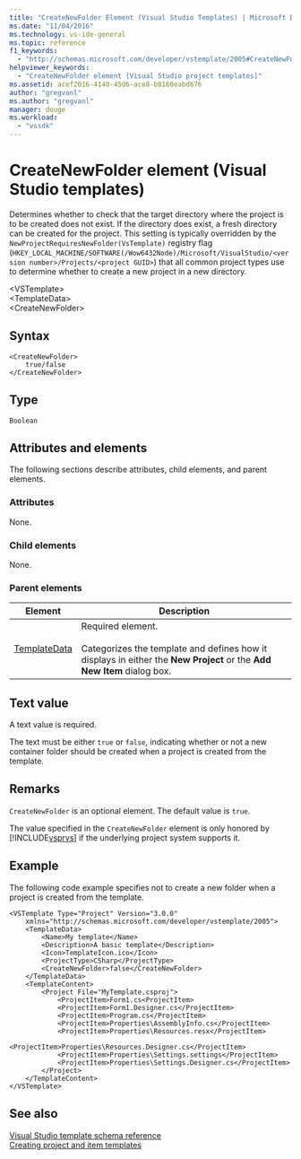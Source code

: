 ```yaml
---
title: "CreateNewFolder Element (Visual Studio Templates) | Microsoft Docs"
ms.date: "11/04/2016"
ms.technology: vs-ide-general
ms.topic: reference
f1_keywords: 
  - "http://schemas.microsoft.com/developer/vstemplate/2005#CreateNewFolder"
helpviewer_keywords: 
  - "CreateNewFolder element [Visual Studio project templates]"
ms.assetid: acef2016-4140-45d6-ace8-b8160eabd676
author: "gregvanl"
ms.author: "gregvanl"
manager: douge
ms.workload: 
  - "vssdk"
---
```

# CreateNewFolder element (Visual Studio templates)
Determines whether to check that the target directory where the project is to be created does not exist. If the directory does exist, a fresh directory can be created for the project. This setting is typically overridden by the `NewProjectRequiresNewFolder(VsTemplate)` registry flag (`HKEY_LOCAL_MACHINE/SOFTWARE(/Wow6432Node)/Microsoft/VisualStudio/<version number>/Projects/<project GUID>`) that all common project types use to determine whether to create a new project in a new directory.  
  
 \<VSTemplate>  
 \<TemplateData>  
 \<CreateNewFolder>  
  
## Syntax  
  
```  
<CreateNewFolder>  
    true/false  
</CreateNewFolder>  
```  
  
## Type  
 `Boolean`  
  
## Attributes and elements  
 The following sections describe attributes, child elements, and parent elements.  
  
### Attributes  
 None.  
  
### Child elements  
 None.  
  
### Parent elements  
  
|Element|Description|  
|-------------|-----------------|  
|[TemplateData](../extensibility/templatedata-element-visual-studio-templates.md)|Required element.<br /><br /> Categorizes the template and defines how it displays in either the **New Project** or the **Add New Item** dialog box.|  
  
## Text value  
 A text value is required.  
  
 The text must be either `true` or `false`, indicating whether or not a new container folder should be created when a project is created from the template.  
  
## Remarks  
 `CreateNewFolder` is an optional element. The default value is `true`.  
  
 The value specified in the `CreateNewFolder` element is only honored by [!INCLUDE[vsprvs](../code-quality/includes/vsprvs_md.md)] if the underlying project system supports it.  
  
## Example  
 The following code example specifies not to create a new folder when a project is created from the template.  
  
```  
<VSTemplate Type="Project" Version="3.0.0"  
    xmlns="http://schemas.microsoft.com/developer/vstemplate/2005">  
    <TemplateData>  
        <Name>My template</Name>  
        <Description>A basic template</Description>  
        <Icon>TemplateIcon.ico</Icon>  
        <ProjectType>CSharp</ProjectType>  
        <CreateNewFolder>false</CreateNewFolder>  
    </TemplateData>  
    <TemplateContent>  
        <Project File="MyTemplate.csproj">  
            <ProjectItem>Form1.cs<ProjectItem>  
            <ProjectItem>Form1.Designer.cs</ProjectItem>  
            <ProjectItem>Program.cs</ProjectItem>  
            <ProjectItem>Properties\AssemblyInfo.cs</ProjectItem>  
            <ProjectItem>Properties\Resources.resx</ProjectItem>  
            <ProjectItem>Properties\Resources.Designer.cs</ProjectItem>  
            <ProjectItem>Properties\Settings.settings</ProjectItem>  
            <ProjectItem>Properties\Settings.Designer.cs</ProjectItem>  
        </Project>  
    </TemplateContent>  
</VSTemplate>  
```  
  
## See also  
 [Visual Studio template schema reference](../extensibility/visual-studio-template-schema-reference.md)   
 [Creating project and item templates](../ide/creating-project-and-item-templates.md)